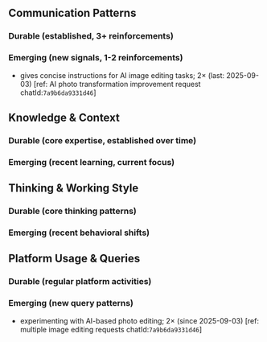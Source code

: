 ## Communication Patterns
### Durable (established, 3+ reinforcements)

### Emerging (new signals, 1-2 reinforcements)
- gives concise instructions for AI image editing tasks; 2× (last: 2025-09-03) [ref: AI photo transformation improvement request chatId:`7a9b6da9331d46`]

## Knowledge & Context
### Durable (core expertise, established over time)

### Emerging (recent learning, current focus)

## Thinking & Working Style
### Durable (core thinking patterns)

### Emerging (recent behavioral shifts)

## Platform Usage & Queries
### Durable (regular platform activities)

### Emerging (new query patterns)
- experimenting with AI-based photo editing; 2× (since 2025-09-03) [ref: multiple image editing requests chatId:`7a9b6da9331d46`]